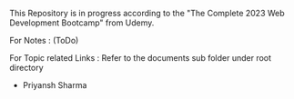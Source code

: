 This Repository is in progress according to the "The Complete 2023 Web Development Bootcamp" from Udemy.

For Notes : (ToDo)

For Topic related Links : Refer to the documents sub folder under root directory

- Priyansh Sharma

